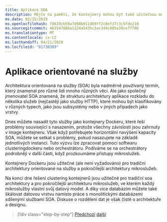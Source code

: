 ```yaml
---
title: Aplikace SOA
description: Mějte na paměti, že kontejnery mohou být také užitečnou možností nasazení pro aplikace SOA.
ms.date: 02/15/2019
ms.openlocfilehash: f8619cb50a7d90b911db9ff2c8ef37c3c5fde210
ms.sourcegitcommit: 465547886a1224a5435c3ac349c805e39ce77706
ms.translationtype: MT
ms.contentlocale: cs-CZ
ms.lasthandoff: 04/21/2020
ms.locfileid: "81738389"
---
```

# <a name="service-oriented-applications"></a>Aplikace orientované na služby

Architektura orientovaná na služby (SOA) byla nadměrně používaný termín, který znamenal pro různé lidi mnoho různých věcí. Ale jako společný jmenovatel SOA znamená, že strukturu architektury aplikace rozkladu do několika služeb (nejčastěji jako služby HTTP), které mohou být klasifikovány v různých typech, jako jsou subsystémy nebo v jiných případech jako vrstvy.

Dnes můžete nasadit tyto služby jako kontejnery Dockeru, které řeší problémy související s nasazením, protože všechny závislosti jsou zahrnuty v image kontejneru. Však když potřebujete horizontální navýšení kapacity SOA, můžete se setkat s problémy, pokud nasazujete na základě jednotlivých instancí. Tuto výzvu lze zpracovat pomocí softwaru clusteringdockeru nebo orchestrátoru. Podíváme se na orchestrátory podrobněji v další části, když prozkoumáme přístupy mikroslužeb.

Kontejnery Dockeru jsou užitečné (ale není vyžadováno) pro tradiční architektury orientované na služby a pokročilejší architektury mikroslužeb.

Na konci dne řešení clustering kontejnerů jsou užitečné pro tradiční soa architektury a pro pokročilejší architekturu mikroslužeb, ve kterém každý mikroslužby vlastní svůj datový model. A díky více databázím můžete také škálovat datovou vrstvu namísto práce s monolitickými databázemi sdílenými službami SOA. Diskuse o rozdělení dat je však čistě o architektuře a designu.

>[!div class="step-by-step"]
>[Předchozí](state-and-data-in-docker-applications.md)
>[další](orchestrate-high-scalability-availability.md)
